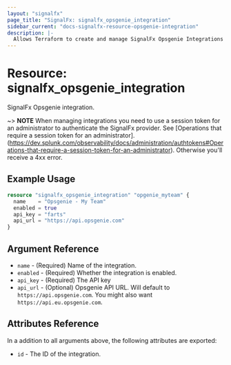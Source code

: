 ```yaml
---
layout: "signalfx"
page_title: "SignalFx: signalfx_opsgenie_integration"
sidebar_current: "docs-signalfx-resource-opsgenie-integration"
description: |-
  Allows Terraform to create and manage SignalFx Opsgenie Integrations
---
```


# Resource: signalfx_opsgenie_integration

SignalFx Opsgenie integration.

~> **NOTE** When managing integrations you need to use a session token for an administrator to authenticate the SignalFx provider. See [Operations that require a session token for an administrator].(https://dev.splunk.com/observability/docs/administration/authtokens#Operations-that-require-a-session-token-for-an-administrator). Otherwise you'll receive a 4xx error.

## Example Usage

```tf
resource "signalfx_opsgenie_integration" "opgenie_myteam" {
  name    = "Opsgenie - My Team"
  enabled = true
  api_key = "farts"
  api_url = "https://api.opsgenie.com"
}
```

## Argument Reference

* `name` - (Required) Name of the integration.
* `enabled` - (Required) Whether the integration is enabled.
* `api_key` - (Required) The API key
* `api_url` - (Optional) Opsgenie API URL. Will default to `https://api.opsgenie.com`. You might also want `https://api.eu.opsgenie.com`.

## Attributes Reference

In a addition to all arguments above, the following attributes are exported:

* `id` - The ID of the integration.
